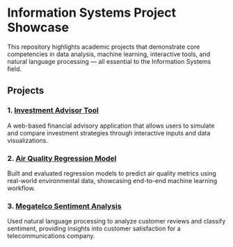 # Information Systems Project Showcase

This repository highlights academic projects that demonstrate core competencies in data analysis, machine learning, interactive tools, and natural language processing — all essential to the Information Systems field.

## Projects

### 1. [Investment Advisor Tool](./investment_advisor_tool)
A web-based financial advisory application that allows users to simulate and compare investment strategies through interactive inputs and data visualizations.

### 2. [Air Quality Regression Model](./air_quality_regression_model)
Built and evaluated regression models to predict air quality metrics using real-world environmental data, showcasing end-to-end machine learning workflow.

### 3. [Megatelco Sentiment Analysis](./megatelco_sentiment_analysis)
Used natural language processing to analyze customer reviews and classify sentiment, providing insights into customer satisfaction for a telecommunications company.

